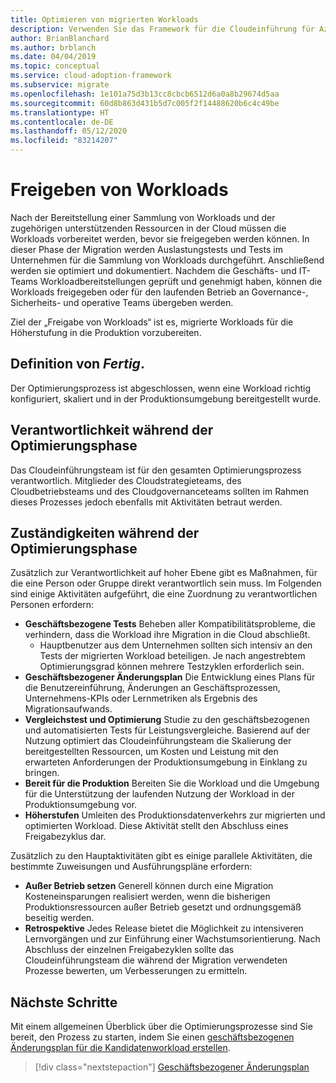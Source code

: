 ```yaml
---
title: Optimieren von migrierten Workloads
description: Verwenden Sie das Framework für die Cloudeinführung für Azure, um Ihre migrierten Workloads und Ressourcen für die Höherstufung in die Produktion vorzubereiten.
author: BrianBlanchard
ms.author: brblanch
ms.date: 04/04/2019
ms.topic: conceptual
ms.service: cloud-adoption-framework
ms.subservice: migrate
ms.openlocfilehash: 1e101a75d3b13cc8cbcb6512d6a0a8b29674d5aa
ms.sourcegitcommit: 60d8b863d431b5d7c005f2f14488620b6c4c49be
ms.translationtype: HT
ms.contentlocale: de-DE
ms.lasthandoff: 05/12/2020
ms.locfileid: "83214207"
---
```

# <a name="release-workloads"></a>Freigeben von Workloads

Nach der Bereitstellung einer Sammlung von Workloads und der zugehörigen unterstützenden Ressourcen in der Cloud müssen die Workloads vorbereitet werden, bevor sie freigegeben werden können. In dieser Phase der Migration werden Auslastungstests und Tests im Unternehmen für die Sammlung von Workloads durchgeführt. Anschließend werden sie optimiert und dokumentiert. Nachdem die Geschäfts- und IT-Teams Workloadbereitstellungen geprüft und genehmigt haben, können die Workloads freigegeben oder für den laufenden Betrieb an Governance-, Sicherheits- und operative Teams übergeben werden.

Ziel der „Freigabe von Workloads“ ist es, migrierte Workloads für die Höherstufung in die Produktion vorzubereiten.

## <a name="definition-of-_done_"></a>Definition von _Fertig_.

Der Optimierungsprozess ist abgeschlossen, wenn eine Workload richtig konfiguriert, skaliert und in der Produktionsumgebung bereitgestellt wurde.

## <a name="accountability-during-optimization"></a>Verantwortlichkeit während der Optimierungsphase

Das Cloudeinführungsteam ist für den gesamten Optimierungsprozess verantwortlich. Mitglieder des Cloudstrategieteams, des Cloudbetriebsteams und des Cloudgovernanceteams sollten im Rahmen dieses Prozesses jedoch ebenfalls mit Aktivitäten betraut werden.

## <a name="responsibilities-during-optimization"></a>Zuständigkeiten während der Optimierungsphase

Zusätzlich zur Verantwortlichkeit auf hoher Ebene gibt es Maßnahmen, für die eine Person oder Gruppe direkt verantwortlich sein muss. Im Folgenden sind einige Aktivitäten aufgeführt, die eine Zuordnung zu verantwortlichen Personen erfordern:

- **Geschäftsbezogene Tests** Beheben aller Kompatibilitätsprobleme, die verhindern, dass die Workload ihre Migration in die Cloud abschließt.
  - Hauptbenutzer aus dem Unternehmen sollten sich intensiv an den Tests der migrierten Workload beteiligen. Je nach angestrebtem Optimierungsgrad können mehrere Testzyklen erforderlich sein.
- **Geschäftsbezogener Änderungsplan** Die Entwicklung eines Plans für die Benutzereinführung, Änderungen an Geschäftsprozessen, Unternehmens-KPIs oder Lernmetriken als Ergebnis des Migrationsaufwands.
- **Vergleichstest und Optimierung** Studie zu den geschäftsbezogenen und automatisierten Tests für Leistungsvergleiche. Basierend auf der Nutzung optimiert das Cloudeinführungsteam die Skalierung der bereitgestellten Ressourcen, um Kosten und Leistung mit den erwarteten Anforderungen der Produktionsumgebung in Einklang zu bringen.
- **Bereit für die Produktion** Bereiten Sie die Workload und die Umgebung für die Unterstützung der laufenden Nutzung der Workload in der Produktionsumgebung vor.
- **Höherstufen** Umleiten des Produktionsdatenverkehrs zur migrierten und optimierten Workload. Diese Aktivität stellt den Abschluss eines Freigabezyklus dar.

Zusätzlich zu den Hauptaktivitäten gibt es einige parallele Aktivitäten, die bestimmte Zuweisungen und Ausführungspläne erfordern:

- **Außer Betrieb setzen** Generell können durch eine Migration Kosteneinsparungen realisiert werden, wenn die bisherigen Produktionsressourcen außer Betrieb gesetzt und ordnungsgemäß beseitig werden.
- **Retrospektive** Jedes Release bietet die Möglichkeit zu intensiveren Lernvorgängen und zur Einführung einer Wachstumsorientierung. Nach Abschluss der einzelnen Freigabezyklen sollte das Cloudeinführungsteam die während der Migration verwendeten Prozesse bewerten, um Verbesserungen zu ermitteln.

## <a name="next-steps"></a>Nächste Schritte

Mit einem allgemeinen Überblick über die Optimierungsprozesse sind Sie bereit, den Prozess zu starten, indem Sie einen [geschäftsbezogenen Änderungsplan für die Kandidatenworkload erstellen](./business-change-plan.md).

> [!div class="nextstepaction"]
> [Geschäftsbezogener Änderungsplan](./business-change-plan.md)
